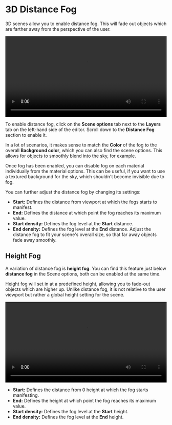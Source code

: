 # 3D Distance Fog

3D scenes allow you to enable distance fog. This will fade out objects which are farther away from the perspective of the user.

<video width="100%" controls loop>
  <source :src="$withBase('/videos/fog_distance.mp4')" type="video/mp4">
  Your browser does not support the video tag.
</video>

To enable distance fog, click on the **Scene options** tab next to the **Layers** tab on the left-hand side of the editor. Scroll down to the **Distance Fog** section to enable it.

In a lot of scenarios, it makes sense to match the **Color** of the fog to the overall **Background color**, which you can also find the scene options. This allows for objects to smoothly blend into the sky, for example.

Once fog has been enabled, you can disable fog on each material individually from the material options. This can be useful, if you want to use a textured background for the sky, which shouldn't become invisible due to fog.

You can further adjust the distance fog by changing its settings:

- **Start:** Defines the distance from viewport at which the fogs starts to manifest.
- **End:** Defines the distance at which point the fog reaches its maximum value.
- **Start density:** Defines the fog level at the **Start** distance.
- **End density:** Defines the fog level at the **End** distance.
Adjust the distance fog to fit your scene's overall size, so that far away objects fade away smoothly.

## Height Fog

A variation of distance fog is **height fog**. You can find this feature just below **distance fog** in the Scene options, both can be enabled at the same time.

Height fog will set in at a predefined height, allowing you to fade-out objects which are higher up. Unlike distance fog, it is not relative to the user viewport but rather a global height setting for the scene.

<video width="100%" controls loop>
  <source :src="$withBase('/videos/fog_height.mp4')" type="video/mp4">
  Your browser does not support the video tag.
</video>

- **Start:** Defines the distance from 0 height at which the fog starts manifesting.
- **End:** Defines the height at which point the fog reaches its maximum value.
- **Start density:** Defines the fog level at the **Start** height.
- **End density:** Defines the fog level at the **End** height.